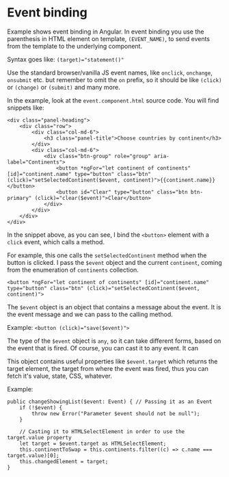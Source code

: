 # Event binding

Example shows event binding in Angular.
In event binding you use the parenthesis in HTML element on template, `(EVENT_NAME)`, to send events from the template to the underlying component.

Syntax goes like:
`(target)="statement()"`

Use the standard browser/vanilla JS event names, like `onclick`, `onchange`, `onsubmit` etc. but remember to omit the `on` prefix, so it should be like `(click)` or `(change)` or `(submit)` and many more.

In the example, look at the `event.component.html` source code. You will find snippets like:

```
<div class="panel-heading">
    <div class="row">
        <div class="col-md-6">
            <h3 class="panel-title">Choose countries by continent</h3>
        </div>
        <div class="col-md-6">
            <div class="btn-group" role="group" aria-label="Continents">
                <button *ngFor="let continent of continents" [id]="continent.name" type="button" class="btn" (click)="setSelectedContinent($event, continent)">{{continent.name}}</button>
                <button id="Clear" type="button" class="btn btn-primary" (click)="clear($event)">Clear</button>
            </div>
        </div>
    </div>
</div>
```

In the snippet above, as you can see, I bind the `<button>` element with a `click` event, which calls a method.

For example, this one calls the `setSelectedContinent` method when the button is clicked. I pass the `$event` object and the current `continent`, coming from the enumeration of `continents` collection.

`<button *ngFor="let continent of continents" [id]="continent.name" type="button" class="btn" (click)="setSelectedContinent($event, continent)">`

The `$event` object is an object that contains a message about the event. It is the event message and we can pass to the calling method.

Example:
`<button (click)="save($event)">`

The type of the `$event` object is `any`, so it can take different forms, based on the event that is fired. Of course, you can cast it to any event.
It can 

This object contains useful properties like `$event.target` which returns the target element, the target from where the event was fired, thus you can fetch it's value, state, CSS, whatever.

Example:
```
public changeShowingList($event: Event) { // Passing it as an Event
    if (!$event) {
        throw new Error("Parameter $event should not be null");
    }

    // Casting it to HTMLSelectElement in order to use the target.value property
    let target = $event.target as HTMLSelectElement;
    this.continentToSwap = this.continents.filter((c) => c.name === target.value)[0];
    this.changedElement = target;
}
```